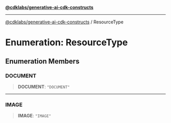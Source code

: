 [**@cdklabs/generative-ai-cdk-constructs**](../README.md)

***

[@cdklabs/generative-ai-cdk-constructs](../README.md) / ResourceType

# Enumeration: ResourceType

## Enumeration Members

### DOCUMENT

> **DOCUMENT**: `"DOCUMENT"`

***

### IMAGE

> **IMAGE**: `"IMAGE"`
